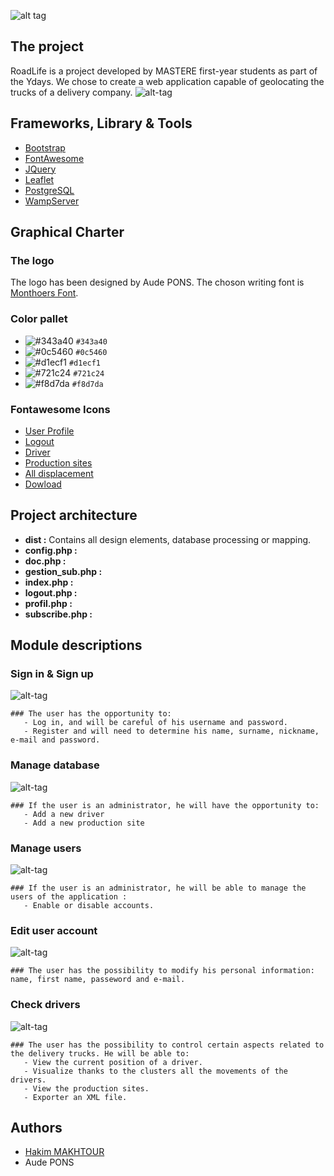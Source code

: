 ![alt tag](https://zupimages.net/up/19/43/t3kv.png)
## The project
RoadLife is a project developed by MASTERE first-year students as part of the Ydays. We chose to create a web application capable of geolocating the trucks of a delivery company.
![alt-tag](https://zupimages.net/up/19/43/7mb1.jpg)
## Frameworks, Library & Tools
* [Bootstrap](https://getbootstrap.com/)
* [FontAwesome](https://fontawesome.com/)
* [JQuery](https://jquery.com/)
* [Leaflet](https://leafletjs.com/)
* [PostgreSQL](https://www.postgresql.org/)
* [WampServer](http://www.wampserver.com/)
## Graphical Charter
### The logo
The logo has been designed by Aude PONS. The choson writing font is [Monthoers Font](https://befonts.com/monthoers-font.html).
### Color pallet
* ![#343a40](https://placehold.it/15/343a40/000000?text=+) `#343a40`
* ![#0c5460](https://placehold.it/15/0c5460/000000?text=+) `#0c5460`
* ![#d1ecf1](https://placehold.it/15/d1ecf1/000000?text=+) `#d1ecf1`
* ![#721c24](https://placehold.it/15/721c24/000000?text=+) `#721c24`
* ![#f8d7da](https://placehold.it/15/f8d7da/000000?text=+) `#f8d7da`
### Fontawesome Icons
* [User Profile](https://fontawesome.com/icons/user-cog?style=solid)
* [Logout](https://fontawesome.com/icons/sign-out-alt?style=solid)
* [Driver](https://fontawesome.com/icons/user?style=solid)
* [Production sites](https://fontawesome.com/icons/building?style=solid)
* [All displacement](https://fontawesome.com/icons/users?style=solid)
* [Dowload](https://fontawesome.com/icons/download?style=solid)
## Project architecture
* **dist :** Contains all design elements, database processing or mapping.
* **config.php :**
* **doc.php :** 
* **gestion_sub.php :**
* **index.php :**
* **logout.php :**
* **profil.php :**
* **subscribe.php :**
## Module descriptions
### Sign in & Sign up
![alt-tag](https://zupimages.net/up/19/43/cvww.png)
``` 
### The user has the opportunity to:
   - Log in, and will be careful of his username and password.
   - Register and will need to determine his name, surname, nickname, e-mail and password.
```
### Manage database
![alt-tag](https://zupimages.net/up/19/43/gl6y.png)
``` 
### If the user is an administrator, he will have the opportunity to:
   - Add a new driver
   - Add a new production site
```
### Manage users
![alt-tag](https://zupimages.net/up/19/43/1uxb.png)
``` 
### If the user is an administrator, he will be able to manage the users of the application : 
   - Enable or disable accounts.
```
### Edit user account
![alt-tag](https://www.zupimages.net/up/19/43/qp7y.png)
``` 
### The user has the possibility to modify his personal information: name, first name, passeword and e-mail.
```
### Check drivers
![alt-tag](https://www.zupimages.net/up/19/43/gvmc.png)
``` 
### The user has the possibility to control certain aspects related to the delivery trucks. He will be able to:
   - View the current position of a driver.
   - Visualize thanks to the clusters all the movements of the drivers.
   - View the production sites.
   - Exporter an XML file.
```
## Authors
* [Hakim MAKHTOUR](https://github.com/Hakimono)
* Aude PONS
